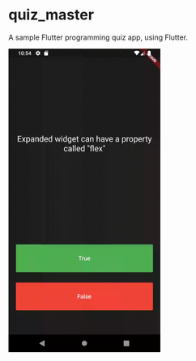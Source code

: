 # quiz_master

A sample Flutter programming quiz app, using Flutter.

<img src="https://raw.githubusercontent.com/shahrohan05/FlutterDemos/master/quiz_master/images/state_2.gif" width="300" title="App Screenshot">
